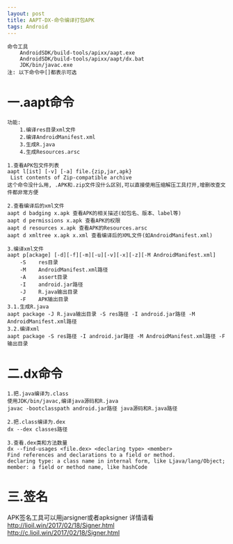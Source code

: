 ```yaml
---
layout: post
title: AAPT-DX-命令编译打包APK
tags: Android
---
```

	命令工具
		AndroidSDK/build-tools/apixx/aapt.exe
		AndroidSDK/build-tools/apixx/aapt/dx.bat
		JDK/bin/javac.exe
	注: 以下命令中[]都表示可选
	
# 一.aapt命令
	功能:
		1.编译res目录xml文件
		2.编译AndroidManifest.xml
		3.生成R.java
		4.生成Resources.arsc

	1.查看APK包文件列表
	aapt l[ist] [-v] [-a] file.{zip,jar,apk}
	 List contents of Zip-compatible archive
	这个命令没什么用, .APK和.zip文件没什么区别,可以直接使用压缩解压工具打开,增删改查文件都非常方便
	
	2.查看编译后的xml文件	
	aapt d badging x.apk 查看APK的相关描述(如包名、版本、label等)
	aapt d permissions x.apk 查看APK的权限
	aapt d resources x.apk 查看APK的Resources.arsc
	aapt d xmltree x.apk x.xml 查看编译后的XML文件(如AndroidManifest.xml)

	3.编译xml文件
	aapt p[ackage] [-d][-f][-m][-u][-v][-x][-z][-M AndroidManifest.xml]			 
		-S    res目录		
		-M    AndroidManifest.xml路径
		-A    assert目录
		-I    android.jar路径
		-J    R.java输出目录
		-F    APK输出目录
	3.1.生成R.java
	aapt package -J R.java输出目录 -S res路径 -I android.jar路径 -M AndroidManifest.xml路径
	3.2.编译xml
	aapt package -S res路径 -I android.jar路径 -M AndroidManifest.xml路径 -F 输出目录

# 二.dx命令
	1.把.java编译为.class
	使用JDK/bin/javac,编译java源码和R.java
	javac -bootclasspath android.jar路径 java源码和R.java路径
	
	2.把.class编译为.dex
	dx --dex classes路径
		
	3.查看.dex类和方法数量
	dx --find-usages <file.dex> <declaring type> <member>
    Find references and declarations to a field or method.
    declaring type: a class name in internal form, like Ljava/lang/Object;
    member: a field or method name, like hashCode

# 三.签名

APK签名工具可以用jarsigner或者apksigner
详情请看
http://lioil.win/2017/02/18/Signer.html
http://c.lioil.win/2017/02/18/Signer.html